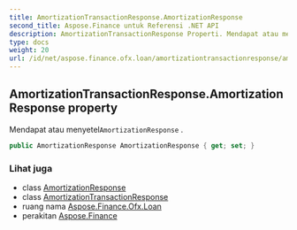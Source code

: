 ```yaml
---
title: AmortizationTransactionResponse.AmortizationResponse
second_title: Aspose.Finance untuk Referensi .NET API
description: AmortizationTransactionResponse Properti. Mendapat atau menyetelAmortizationResponse .
type: docs
weight: 20
url: /id/net/aspose.finance.ofx.loan/amortizationtransactionresponse/amortizationresponse/
---
```

## AmortizationTransactionResponse.AmortizationResponse property

Mendapat atau menyetel`AmortizationResponse` .

```csharp
public AmortizationResponse AmortizationResponse { get; set; }
```

### Lihat juga

* class [AmortizationResponse](../../amortizationresponse/)
* class [AmortizationTransactionResponse](../)
* ruang nama [Aspose.Finance.Ofx.Loan](../../amortizationtransactionresponse/)
* perakitan [Aspose.Finance](../../../)


